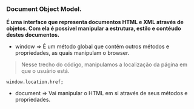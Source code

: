### Document Object Model.

**É uma interface que representa documentos HTML e XML através de objetos. Com ela é possível manipular a estrutura, estilo e contéudo destes documentos.**

- window => É um método global que contêm outros métodos e propriedades, as quais manipulam o browser.

> Nesse trecho do código, manipulamos a localização da página em que o usuário está.
```
window.location.href;
```

- document => Vai manipular o HTML em si através de seus métodos e propriedades.